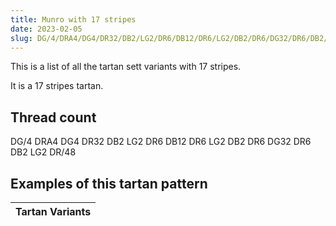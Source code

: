```yaml
---
title: Munro with 17 stripes
date: 2023-02-05
slug: DG/4/DRA4/DG4/DR32/DB2/LG2/DR6/DB12/DR6/LG2/DB2/DR6/DG32/DR6/DB2/LG2/DR/48
---
```

This is a list of all the tartan sett variants with 17 stripes.

It is a 17 stripes tartan.


## Thread count
DG/4 DRA4 DG4 DR32 DB2 LG2 DR6 DB12 DR6 LG2 DB2 DR6 DG32 DR6 DB2 LG2 DR/48

## Examples of this tartan pattern

| Tartan Variants |
|---------------|
